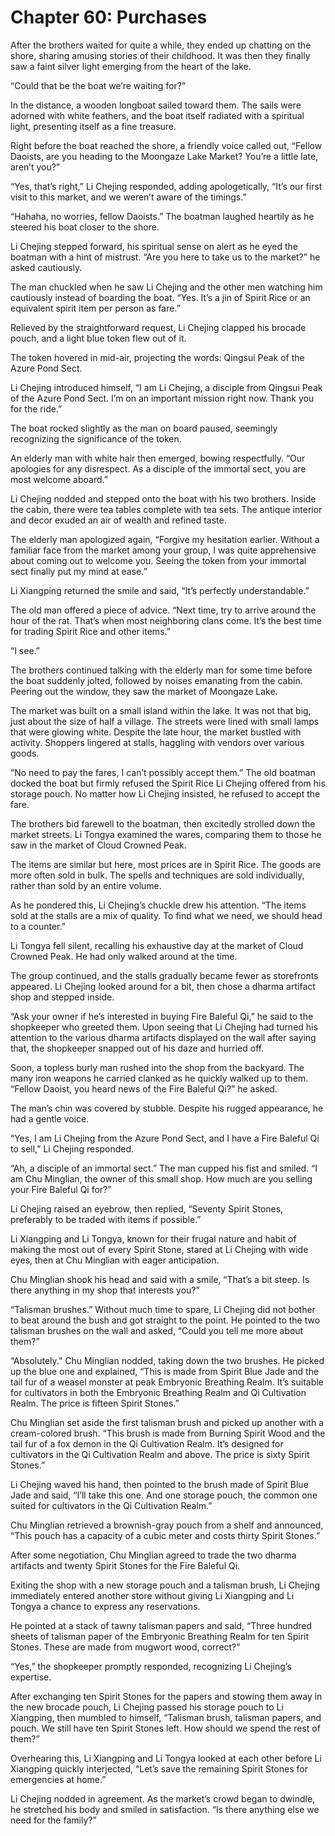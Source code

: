 # Chapter 60: Purchases

After the brothers waited for quite a while, they ended up chatting on the shore, sharing amusing stories of their childhood. It was then they finally saw a faint silver light emerging from the heart of the lake.

“Could that be the boat we’re waiting for?”

In the distance, a wooden longboat sailed toward them. The sails were adorned with white feathers, and the boat itself radiated with a spiritual light, presenting itself as a fine treasure.

Right before the boat reached the shore, a friendly voice called out, “Fellow Daoists, are you heading to the Moongaze Lake Market? You’re a little late, aren’t you?”

“Yes, that’s right,” Li Chejing responded, adding apologetically, “It’s our first visit to this market, and we weren’t aware of the timings.”

“Hahaha, no worries, fellow Daoists.” The boatman laughed heartily as he steered his boat closer to the shore.

Li Chejing stepped forward, his spiritual sense on alert as he eyed the boatman with a hint of mistrust. “Are you here to take us to the market?” he asked cautiously.

The man chuckled when he saw Li Chejing and the other men watching him cautiously instead of boarding the boat. “Yes. It’s a jin of Spirit Rice or an equivalent spirit item per person as fare.”

Relieved by the straightforward request, Li Chejing clapped his brocade pouch, and a light blue token flew out of it.

The token hovered in mid-air, projecting the words: Qingsui Peak of the Azure Pond Sect.

Li Chejing introduced himself, “I am Li Chejing, a disciple from Qingsui Peak of the Azure Pond Sect. I’m on an important mission right now. Thank you for the ride.”

The boat rocked slightly as the man on board paused, seemingly recognizing the significance of the token.

An elderly man with white hair then emerged, bowing respectfully. “Our apologies for any disrespect. As a disciple of the immortal sect, you are most welcome aboard.”

Li Chejing nodded and stepped onto the boat with his two brothers. Inside the cabin, there were tea tables complete with tea sets. The antique interior and decor exuded an air of wealth and refined taste.

The elderly man apologized again, “Forgive my hesitation earlier. Without a familiar face from the market among your group, I was quite apprehensive about coming out to welcome you. Seeing the token from your immortal sect finally put my mind at ease.”

Li Xiangping returned the smile and said, “It’s perfectly understandable.”

The old man offered a piece of advice. “Next time, try to arrive around the hour of the rat. That’s when most neighboring clans come. It’s the best time for trading Spirit Rice and other items.”

“I see.”

The brothers continued talking with the elderly man for some time before the boat suddenly jolted, followed by noises emanating from the cabin. Peering out the window, they saw the market of Moongaze Lake.

The market was built on a small island within the lake. It was not that big, just about the size of half a village. The streets were lined with small lamps that were glowing white. Despite the late hour, the market bustled with activity. Shoppers lingered at stalls, haggling with vendors over various goods.

“No need to pay the fares, I can’t possibly accept them.” The old boatman docked the boat but firmly refused the Spirit Rice Li Chejing offered from his storage pouch. No matter how Li Chejing insisted, he refused to accept the fare.

The brothers bid farewell to the boatman, then excitedly strolled down the market streets. Li Tongya examined the wares, comparing them to those he saw in the market of Cloud Crowned Peak.

The items are similar but here, most prices are in Spirit Rice. The goods are more often sold in bulk. The spells and techniques are sold individually, rather than sold by an entire volume.

As he pondered this, Li Chejing’s chuckle drew his attention. “The items sold at the stalls are a mix of quality. To find what we need, we should head to a counter.”

Li Tongya fell silent, recalling his exhaustive day at the market of Cloud Crowned Peak. He had only walked around at the time.

The group continued, and the stalls gradually became fewer as storefronts appeared. Li Chejing looked around for a bit, then chose a dharma artifact shop and stepped inside.

“Ask your owner if he’s interested in buying Fire Baleful Qi,” he said to the shopkeeper who greeted them. Upon seeing that Li Chejing had turned his attention to the various dharma artifacts displayed on the wall after saying that, the shopkeeper snapped out of his daze and hurried off.

Soon, a topless burly man rushed into the shop from the backyard. The many iron weapons he carried clanked as he quickly walked up to them. “Fellow Daoist, you heard news of the Fire Baleful Qi?” he asked.

The man’s chin was covered by stubble. Despite his rugged appearance, he had a gentle voice.

“Yes, I am Li Chejing from the Azure Pond Sect, and I have a Fire Baleful Qi to sell,” Li Chejing responded.

“Ah, a disciple of an immortal sect.” The man cupped his fist and smiled. “I am Chu Minglian, the owner of this small shop. How much are you selling your Fire Baleful Qi for?”

Li Chejing raised an eyebrow, then replied, “Seventy Spirit Stones, preferably to be traded with items if possible.”

Li Xiangping and Li Tongya, known for their frugal nature and habit of making the most out of every Spirit Stone, stared at Li Chejing with wide eyes, then at Chu Minglian with eager anticipation.

Chu Minglian shook his head and said with a smile, “That’s a bit steep. Is there anything in my shop that interests you?”

“Talisman brushes.” Without much time to spare, Li Chejing did not bother to beat around the bush and got straight to the point. He pointed to the two talisman brushes on the wall and asked, “Could you tell me more about them?”

“Absolutely.” Chu Minglian nodded, taking down the two brushes. He picked up the blue one and explained, “This is made from Spirit Blue Jade and the tail fur of a weasel monster at peak Embryonic Breathing Realm. It’s suitable for cultivators in both the Embryonic Breathing Realm and Qi Cultivation Realm. The price is fifteen Spirit Stones.”

Chu Minglian set aside the first talisman brush and picked up another with a cream-colored brush. “This brush is made from Burning Spirit Wood and the tail fur of a fox demon in the Qi Cultivation Realm. It’s designed for cultivators in the Qi Cultivation Realm and above. The price is sixty Spirit Stones.”

Li Chejing waved his hand, then pointed to the brush made of Spirit Blue Jade and said, “I’ll take this one. And one storage pouch, the common one suited for cultivators in the Qi Cultivation Realm.”

Chu Minglian retrieved a brownish-gray pouch from a shelf and announced, “This pouch has a capacity of a cubic meter and costs thirty Spirit Stones.”

After some negotiation, Chu Minglian agreed to trade the two dharma artifacts and twenty Spirit Stones for the Fire Baleful Qi.

Exiting the shop with a new storage pouch and a talisman brush, Li Chejing immediately entered another store without giving Li Xiangping and Li Tongya a chance to express any reservations.

He pointed at a stack of tawny talisman papers and said, “Three hundred sheets of talisman paper of the Embryonic Breathing Realm for ten Spirit Stones. These are made from mugwort wood, correct?”

“Yes,” the shopkeeper promptly responded, recognizing Li Chejing’s expertise.

After exchanging ten Spirit Stones for the papers and stowing them away in the new brocade pouch, Li Chejing passed his storage pouch to Li Xiangping, then mumbled to himself, “Talisman brush, talisman papers, and pouch. We still have ten Spirit Stones left. How should we spend the rest of them?”

Overhearing this, Li Xiangping and Li Tongya looked at each other before Li Xiangping quickly interjected, “Let’s save the remaining Spirit Stones for emergencies at home.”

Li Chejing nodded in agreement. As the market’s crowd began to dwindle, he stretched his body and smiled in satisfaction. “Is there anything else we need for the family?”
